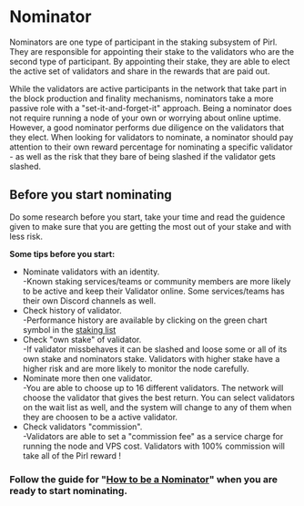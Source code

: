 # Nominator

Nominators are one type of participant in the staking subsystem of Pirl.<br> 
They are responsible for appointing their stake to the validators who are the second type of participant. By appointing their stake, they are able to elect the active set of validators and share in the rewards that are paid out.

While the validators are active participants in the network that take part in the block production and finality mechanisms, nominators take a more passive role with a "set-it-and-forget-it" approach. Being a nominator does not require running a node of your own or worrying about online uptime. However, a good nominator performs due diligence on the validators that they elect. When looking for validators to nominate, a nominator should pay attention to their own reward percentage for nominating a specific validator - as well as the risk that they bare of being slashed if the validator gets slashed.

## Before you start nominating
Do some research before you start, take your time and read the guidence given to make sure that you are getting the most out of your stake and with less risk.

**Some tips before you start:**<br>
* Nominate validators with an identity.<br>
-Known staking services/teams or community members are more likely to be active and keep their Validator online. Some services/teams has their own Discord channels as well.
* Check history of validator. <br>
-Performance history are available by clicking on the green chart symbol in the <a href="https://explorer.pirl.network/#/staking" target="_blank">staking list</a>
* Check "own stake" of validator.<br>
-If validator missbehaves it can be slashed and loose some or all of its own stake and nominators stake. Validators with higher stake have a higher risk and are more likely to monitor the node carefully.
* Nominate more then one validator.<br>
-You are able to choose up to 16 different validators. The network will choose the validator that gives the best return. You can select validators on the wait list as well, and the system will change to any of them when they are choosen to be a active validator.
* Check validators "commission".<br>
-Validators are able to set a "commission fee" as a service charge for running the node and VPS cost. Validators with 100% commission will take all of the Pirl reward !

### Follow the guide for "[How to be a Nominator](nominator_guide/how_to_nominate.md)" when you are ready to start nominating.